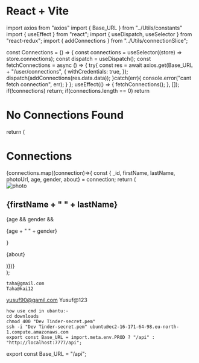 # React + Vite


 import axios from "axios"
import { Base_URL } from "../Utils/constants"
import { useEffect } from "react";
import { useDispatch, useSelector } from "react-redux";
import { addConnections } from "../Utils/connectionSlice";

const Connections = () => {
    const connections = useSelector((store) => store.connections);
    const dispatch = useDispatch();
    const fetchConnections = async () => {
        try{
     const res = await axios.get(Base_URL + "/user/connections", {
        withCredentials: true,
     });
     dispatch(addConnections(res.data.data));
        }catch(err){
        console.error("cant fetch connection", err);
        }
    };
    useEffect(() => {
        fetchConnections();
    }, []);
    if(!connections) return;
    if(connections.length == 0) return <h1>No Connections Found</h1>
  return (
    <div className=" text-center my-10">
        <h1 className="text-bold text-white text-3xl">Connections</h1>
        {connections.map((connection)=>{
      const { _id, firstName, lastName, photoUrl, age, gender, about} = 
      connection;
     return (
        <div key={_id} className="flex m-4 p-4 rounded-lg bg-base-300 w-1/2 mx-auto">
            <div> 
                <img alt="photo" 
                className="w-20 h-20 rounded-full" 
                src={photoUrl}
             /></div>
            <div className="text-left mx-4">
                <h2 className="font-bold text-xl">
                {firstName + " " + lastName}
                </h2>
       {age && gender &&  <p>  {age + " " + gender}</p>}
    <p>{about}</p>
    </div>
    </div>
     )})}
    </div>
  );

    taha@gmail.com
    Taha@kai12

   yusuf90@gamil.com
    Yusuf@123

    how use cmd in ubantu:-
    cd downloads
    chmod 400 "Dev Tinder-secret.pem"
    ssh -i "Dev Tinder-secret.pem" ubuntu@ec2-16-171-64-98.eu-north-1.compute.amazonaws.com
    export const Base_URL = import.meta.env.PROD ? "/api" : "http://localhost:7777/api";
export const Base_URL = "/api";